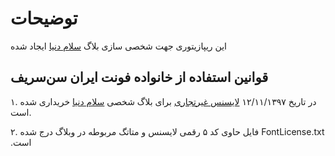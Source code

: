 # توضیحات
این ریپازیتوری جهت شخصی سازی بلاگ [سلام دنیا](https://hrbozorg.blogspot.com/) ایجاد شده

## قوانین استفاده از خانواده فونت ایران سن‌سریف
۱. در تاریخ ۱۲/۱۱/۱۳۹۷ [لایسنس غیرتجاری](https://fontiran.com/about_licenses/#step1) برای بلاگ شخصی [سلام دنیا](https://hrbozorg.blogspot.com/) خریداری شده است.

۲. ‫‪فایل‬ FontLicense.txt حاوی کد ۵ رقمی لایسنس و متاتگ مربوطه در وبلاگ درج شده است.

